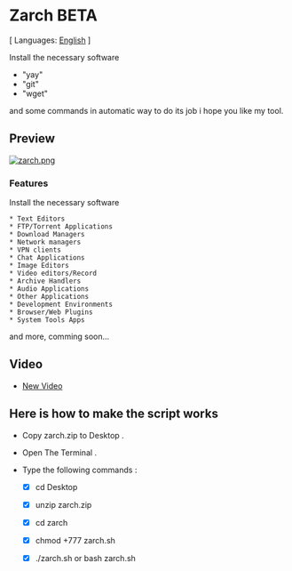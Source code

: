 # Zarch BETA

[ Languages: [English](README.md) ]

Install the necessary software

* "yay"
* "git"
* "wget"

and some commands in automatic way to do its job i hope you like my tool.

## Preview
[![zarch.png](https://i.postimg.cc/KjzFsYzW/zarch.png)](https://postimg.cc/8Jqq7NLd)

### Features

Install the necessary software

    * Text Editors
    * FTP/Torrent Applications
    * Download Managers
    * Network managers
    * VPN clients
    * Chat Applications
    * Image Editors
    * Video editors/Record
    * Archive Handlers
    * Audio Applications
    * Other Applications
    * Development Environments
    * Browser/Web Plugins
    * System Tools Apps

and more, comming soon...

## Video

* [New Video]()

## Here is how to make the script works

* Copy zarch.zip to Desktop .
* Open The Terminal .
* Type the following commands :

    - [X] cd Desktop
    - [X] unzip zarch.zip
    - [X] cd zarch
    - [X] chmod +777 zarch.sh
    - [X] ./zarch.sh  or  bash zarch.sh




